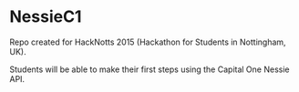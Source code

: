 # NessieC1

Repo created for HackNotts 2015 (Hackathon for Students in Nottingham, UK).

Students will be able to make their first steps using the Capital One Nessie API.
